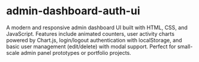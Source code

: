# admin-dashboard-auth-ui
A modern and responsive admin dashboard UI built with HTML, CSS, and JavaScript. Features include animated counters, user activity charts powered by Chart.js, login/logout authentication with localStorage, and basic user management (edit/delete) with modal support. Perfect for small-scale admin panel prototypes or portfolio projects.
